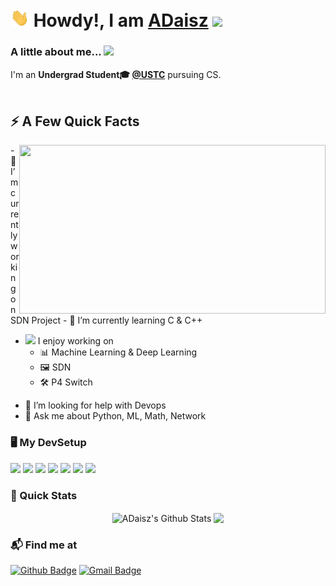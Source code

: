 <h1> 
<img src="https://raw.githubusercontent.com/ABSphreak/ABSphreak/master/gifs/Hi.gif" width="30px">
Howdy!, I am <a href="https://github.com/ADaisz">ADaisz</a> 
<img src="https://emojis.slackmojis.com/emojis/images/1531849430/4246/blob-sunglasses.gif?1531849430" width="30px">  
</h1>  

### A little about me...  <img src="https://media.giphy.com/media/VgCDAzcKvsR6OM0uWg/giphy.gif" width="30"> 
I'm an **Undergrad Student🎓 [@USTC](https://www.ustc.edu.cn/)** pursuing CS.  <br/><br/>

## ⚡️ A Few Quick Facts
<img width="490" height="270" src="https://media.giphy.com/media/9B8wYztAoe1zO/source.gif" align=right>
- 🔭 I’m currently working on SDN Project
- 🌱 I’m currently learning C & C++


- <img src="https://media.giphy.com/media/WUlplcMpOCEmTGBtBW/giphy.gif" width="30">  I enjoy working on
  - 📊 Machine Learning & Deep Learning
  - 🖼 SDN
  - 🛠 P4 Switch
<!-- - 📝 I write technical blogs and articles -->
<!-- - 👯 I’m looking to collaborate on making hardware projects with Raspberry Pi or Nvidia Jetson Nano -->
- 🤔 I’m looking for help with Devops
- 💬 Ask me about Python, ML, Math, Network
<!-- - 📙 Check out my [Resume](https://www.linkedin.com/in/hemanthkollipara/) -->
<!-- - 🎉 Fun-Fact: I ❤️ Astrophysics and SpaceX🚀 and watch a lot Sci-Fi Movies🎬 -->


<!-- 
<details>
  <summary>Some more stuff 😄</summary>    -->

###  🖥️ My DevSetup  

<img src="https://img.shields.io/badge/Linux-555555.svg?&style=flat-square&logo=Linux&logoColor=E2231A"> <img src="https://img.shields.io/badge/Windows-555555.svg?&style=flat-square&logo=windows&logoColor=0078D6"> <img src="https://img.shields.io/badge/Chrome-555555.svg?&style=flat-square&logo=google-chrome&logoColor=FABC0C"> <img src="https://img.shields.io/badge/Terminal-555555.svg?&style=flat-square&logo=powershell&logoColor=white"> <img src="https://img.shields.io/badge/Jupyter-555555.svg?&style=flat-square&logo=jupyter&logoColor=F37626"> <img src="https://img.shields.io/badge/Github-555555.svg?&style=flat-square&logo=github&logoColor=FFFFFF"> <img src="https://img.shields.io/badge/VS Code-555555?style=flat-square&logo=visual-studio-code&logoColor=007ACC">  


<!-- ### ⚙️ Some Tool and Tech I use
<code><img height="30" src="https://avatars0.githubusercontent.com/u/1525981?s=200&v=4"></code>
<code><img height="30" src="https://raw.githubusercontent.com/github/explore/80688e429a7d4ef2fca1e82350fe8e3517d3494d/topics/cpp/cpp.png"></code>
<code><img height="30" src="https://raw.githubusercontent.com/github/explore/80688e429a7d4ef2fca1e82350fe8e3517d3494d/topics/javascript/javascript.png"></code>
<code><img height="30" src="https://avatars3.githubusercontent.com/u/9950313?s=200&v=4"></code>
  <code><img height="30" src="https://avatars1.githubusercontent.com/u/45120?s=200&v=4"></code>
<code><img height="30" src="https://raw.githubusercontent.com/github/explore/80688e429a7d4ef2fca1e82350fe8e3517d3494d/topics/html/html.png"></code>
<code><img height="30" src="https://avatars1.githubusercontent.com/u/1517864?s=200&v=4"></code>
<code><img height="30" src="https://avatars1.githubusercontent.com/u/2918581?s=200&v=4"></code>
<code><img height="30" src="https://avatars3.githubusercontent.com/u/18133?s=200&v=4"></code>
<code><img height="30" src="https://avatars1.githubusercontent.com/u/5009934?s=200&v=4"></code>
<code><img height="30" src="https://avatars0.githubusercontent.com/u/365630?s=88&v=4"></code>
<code><img height="30" src="https://avatars.githubusercontent.com/u/15658638"></code>
<code><img height="30" src="https://avatars.githubusercontent.com/u/34455048"></code>
<code><img height="30" src="https://raw.githubusercontent.com/github/explore/80688e429a7d4ef2fca1e82350fe8e3517d3494d/topics/raspberry-pi/raspberry-pi.png"></code>
<code><img height="30" src="https://avatars2.githubusercontent.com/u/1728152?s=200&v=4"></code>  
</details>     -->
  

### 🚀 Quick Stats  
<p align="center">
<img width="400" align="center" 
src="https://github-readme-stats-defcon27.vercel.app/api?username=ADaisz&show_icons=true&line_height=21&theme=react" alt="ADaisz's Github Stats" />
<img width="340" align="center" 
src="https://github-readme-stats-defcon27.vercel.app/api/top-langs/?username=ADaisz&langs_count=6&theme=react&line_height=27&layout=compact" />  
</p>   

<!-- ![Profile Views](https://komarev.com/ghpvc/?username=ADaisz) -->


### 📬 Find me at
[![Github Badge](http://img.shields.io/badge/-Github-black?style=flat-square&logo=github&link=https://github.com/ADaisz/)](https://github.com/ADaisz/) 
[![Gmail Badge](https://img.shields.io/badge/-Email-d14836?style=flat-square&logo=Gmail&logoColor=white&link=mailto:sunzhong@mail.ustc.edu.cn)](mailto:sunzhong@mail.ustc.edu.cn)


<!-- 
<details>
<summary> 💥 Working on </summary>
<br>
<p align="center">
<a href="https://github.com/ADaisz/Machine-Learning">
<img src="https://github-readme-stats-defcon27.vercel.app/api/pin/?username=ADaisz&repo=Machine-Learning&show_owner=true&theme=react" />
</a>&ensp;
<a href="https://github.com/ADaisz/Deep-Learning">
<img src="https://github-readme-stats-defcon27.vercel.app/api/pin/?username=ADaisz&repo=Deep-Learning&show_owner=true&theme=react" />
</a>
</p>
</details> -->

